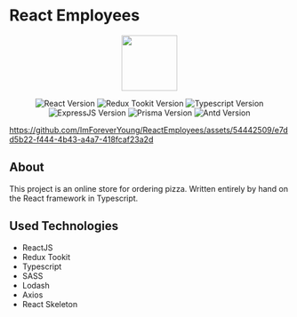 # React Employees
<p align="center">
      <img width="100px" height="100px" src="https://i.ibb.co/BT4CXqV/vector60-7909-01.jpg" >
</p>
<p align="center">
      <img  src="https://img.shields.io/badge/React-18.2.0-%23087ea4" alt="React Version">
      <img  src="https://img.shields.io/badge/ReduxToolkit-1.9.3-%23764abc" alt="Redux Tookit Version">
      <img  src="https://img.shields.io/badge/TypeScript-5.0.4-%233178c6" alt="Typescript Version">
      <img  src="https://img.shields.io/badge/ExpressJS-4.16.1-%23eee?style=GG&color=%23eee" alt="ExpressJS Version">
      <img  src="https://img.shields.io/badge/Prisma%20ORM-4.15.0-%235a67d7" alt="Prisma Version">
      <img  src="https://img.shields.io/badge/Antd-5.1.5-%230d6fff" alt="Antd Version">
</p>


https://github.com/ImForeverYoung/ReactEmployees/assets/54442509/e7dd5b22-f444-4b43-a4a7-418fcaf23a2d

## About
This project is an online store for ordering pizza. Written entirely by hand on the React framework in Typescript.

## Used Technologies

- ReactJS
- Redux Tookit
- Typescript
- SASS
- Lodash
- Axios
- React Skeleton



